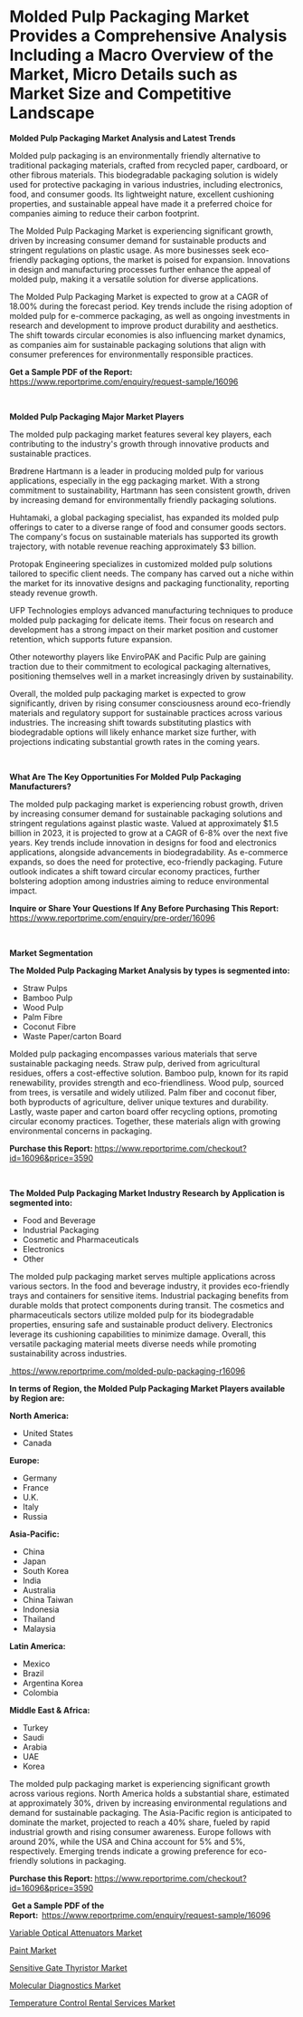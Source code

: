 <p><h1>Molded Pulp Packaging Market Provides a Comprehensive Analysis Including a Macro Overview of the Market, Micro Details such as Market Size and Competitive Landscape</h1></p><p><strong>Molded Pulp Packaging Market Analysis and Latest Trends</strong></p>
<p><p>Molded pulp packaging is an environmentally friendly alternative to traditional packaging materials, crafted from recycled paper, cardboard, or other fibrous materials. This biodegradable packaging solution is widely used for protective packaging in various industries, including electronics, food, and consumer goods. Its lightweight nature, excellent cushioning properties, and sustainable appeal have made it a preferred choice for companies aiming to reduce their carbon footprint.</p><p>The Molded Pulp Packaging Market is experiencing significant growth, driven by increasing consumer demand for sustainable products and stringent regulations on plastic usage. As more businesses seek eco-friendly packaging options, the market is poised for expansion. Innovations in design and manufacturing processes further enhance the appeal of molded pulp, making it a versatile solution for diverse applications. </p><p>The Molded Pulp Packaging Market is expected to grow at a CAGR of 18.00% during the forecast period. Key trends include the rising adoption of molded pulp for e-commerce packaging, as well as ongoing investments in research and development to improve product durability and aesthetics. The shift towards circular economies is also influencing market dynamics, as companies aim for sustainable packaging solutions that align with consumer preferences for environmentally responsible practices.</p></p>
<p><strong>Get a Sample PDF of the Report:&nbsp;</strong> <a href="https://www.reportprime.com/enquiry/request-sample/16096?utm_campaign=1129&utm_medium=2&utm_source=Github&utm_content=ia&utm_term=30112024&utm_id=molded-pulp-packaging">https://www.reportprime.com/enquiry/request-sample/16096</a></p>
<p>&nbsp;</p>
<p><strong>Molded Pulp Packaging Major Market Players</strong></p>
<p><p>The molded pulp packaging market features several key players, each contributing to the industry's growth through innovative products and sustainable practices. </p><p>Brødrene Hartmann is a leader in producing molded pulp for various applications, especially in the egg packaging market. With a strong commitment to sustainability, Hartmann has seen consistent growth, driven by increasing demand for environmentally friendly packaging solutions.</p><p>Huhtamaki, a global packaging specialist, has expanded its molded pulp offerings to cater to a diverse range of food and consumer goods sectors. The company's focus on sustainable materials has supported its growth trajectory, with notable revenue reaching approximately $3 billion.</p><p>Protopak Engineering specializes in customized molded pulp solutions tailored to specific client needs. The company has carved out a niche within the market for its innovative designs and packaging functionality, reporting steady revenue growth.</p><p>UFP Technologies employs advanced manufacturing techniques to produce molded pulp packaging for delicate items. Their focus on research and development has a strong impact on their market position and customer retention, which supports future expansion.</p><p>Other noteworthy players like EnviroPAK and Pacific Pulp are gaining traction due to their commitment to ecological packaging alternatives, positioning themselves well in a market increasingly driven by sustainability.</p><p>Overall, the molded pulp packaging market is expected to grow significantly, driven by rising consumer consciousness around eco-friendly materials and regulatory support for sustainable practices across various industries. The increasing shift towards substituting plastics with biodegradable options will likely enhance market size further, with projections indicating substantial growth rates in the coming years.</p></p>
<p>&nbsp;</p>
<p><strong>What Are The Key Opportunities For Molded Pulp Packaging Manufacturers?</strong></p>
<p><p>The molded pulp packaging market is experiencing robust growth, driven by increasing consumer demand for sustainable packaging solutions and stringent regulations against plastic waste. Valued at approximately $1.5 billion in 2023, it is projected to grow at a CAGR of 6-8% over the next five years. Key trends include innovation in designs for food and electronics applications, alongside advancements in biodegradability. As e-commerce expands, so does the need for protective, eco-friendly packaging. Future outlook indicates a shift toward circular economy practices, further bolstering adoption among industries aiming to reduce environmental impact.</p></p>
<p><strong>Inquire or Share Your Questions If Any Before Purchasing This Report:</strong> <a href="https://www.reportprime.com/enquiry/pre-order/16096?utm_campaign=1129&utm_medium=2&utm_source=Github&utm_content=ia&utm_term=30112024&utm_id=molded-pulp-packaging">https://www.reportprime.com/enquiry/pre-order/16096</a></p>
<p>&nbsp;</p>
<p><strong>Market Segmentation</strong></p>
<p><strong>The Molded Pulp Packaging Market Analysis by types is segmented into:</strong></p>
<p><ul><li>Straw Pulps</li><li>Bamboo Pulp</li><li>Wood Pulp</li><li>Palm Fibre</li><li>Coconut Fibre</li><li>Waste Paper/carton Board</li></ul></p>
<p><p>Molded pulp packaging encompasses various materials that serve sustainable packaging needs. Straw pulp, derived from agricultural residues, offers a cost-effective solution. Bamboo pulp, known for its rapid renewability, provides strength and eco-friendliness. Wood pulp, sourced from trees, is versatile and widely utilized. Palm fiber and coconut fiber, both byproducts of agriculture, deliver unique textures and durability. Lastly, waste paper and carton board offer recycling options, promoting circular economy practices. Together, these materials align with growing environmental concerns in packaging.</p></p>
<p><strong>Purchase this Report:&nbsp;</strong><a href="https://www.reportprime.com/checkout?id=16096&price=3590&utm_campaign=1129&utm_medium=2&utm_source=Github&utm_content=ia&utm_term=30112024&utm_id=molded-pulp-packaging">https://www.reportprime.com/checkout?id=16096&price=3590</a></p>
<p>&nbsp;</p>
<p><strong>The Molded Pulp Packaging Market Industry Research by Application is segmented into:</strong></p>
<p><ul><li>Food and Beverage</li><li>Industrial Packaging</li><li>Cosmetic and Pharmaceuticals</li><li>Electronics</li><li>Other</li></ul></p>
<p><p>The molded pulp packaging market serves multiple applications across various sectors. In the food and beverage industry, it provides eco-friendly trays and containers for sensitive items. Industrial packaging benefits from durable molds that protect components during transit. The cosmetics and pharmaceuticals sectors utilize molded pulp for its biodegradable properties, ensuring safe and sustainable product delivery. Electronics leverage its cushioning capabilities to minimize damage. Overall, this versatile packaging material meets diverse needs while promoting sustainability across industries.</p></p>
<p><a href="https://www.reportprime.com/molded-pulp-packaging-r16096?utm_campaign=1129&utm_medium=2&utm_source=Github&utm_content=ia&utm_term=30112024&utm_id=molded-pulp-packaging">&nbsp;https://www.reportprime.com/molded-pulp-packaging-r16096</a></p>
<p><strong>In terms of Region, the Molded Pulp Packaging Market Players available by Region are:</strong></p>
<p>
    <p> <strong> North America: </strong>
        <ul>
            <li>United States</li>
            <li>Canada</li>
        </ul>
        </p> 
    <p> <strong> Europe: </strong>
        <ul>
            <li>Germany</li>
            <li>France</li>
            <li>U.K.</li>
            <li>Italy</li>
            <li>Russia</li>
        </ul>
        </p> 
    <p> <strong> Asia-Pacific: </strong>
        <ul>
            <li>China</li>
            <li>Japan</li>
            <li>South Korea</li>
            <li>India</li>
            <li>Australia</li>
            <li>China Taiwan</li>
            <li>Indonesia</li>
            <li>Thailand</li>
            <li>Malaysia</li>
        </ul>
        </p> 
    <p> <strong> Latin America: </strong>
        <ul>
            <li>Mexico</li>
            <li>Brazil</li>
            <li>Argentina Korea</li>
            <li>Colombia</li>
        </ul>
        </p> 
    <p> <strong> Middle East & Africa: </strong>
        <ul>
            <li>Turkey</li>
            <li>Saudi</li>
            <li>Arabia</li>
            <li>UAE</li>
            <li>Korea</li>
        </ul>
    </p>
    </p>
<p><p>The molded pulp packaging market is experiencing significant growth across various regions. North America holds a substantial share, estimated at approximately 30%, driven by increasing environmental regulations and demand for sustainable packaging. The Asia-Pacific region is anticipated to dominate the market, projected to reach a 40% share, fueled by rapid industrial growth and rising consumer awareness. Europe follows with around 20%, while the USA and China account for 5% and 5%, respectively. Emerging trends indicate a growing preference for eco-friendly solutions in packaging.</p></p>
<p><strong>Purchase this Report: </strong><a href="https://www.reportprime.com/checkout?id=16096&price=3590&utm_campaign=1129&utm_medium=2&utm_source=Github&utm_content=ia&utm_term=30112024&utm_id=molded-pulp-packaging">https://www.reportprime.com/checkout?id=16096&price=3590</a></p>
<p>&nbsp;<strong>Get a Sample PDF of the Report:&nbsp;&nbsp;</strong><a href="https://www.reportprime.com/enquiry/request-sample/16096?utm_campaign=1129&utm_medium=2&utm_source=Github&utm_content=ia&utm_term=30112024&utm_id=molded-pulp-packaging">https://www.reportprime.com/enquiry/request-sample/16096</a></p>
<p><strong></strong></p>
<p><p><a href="https://www.linkedin.com/pulse/market-analysis-variable-optical-attenuators-markets-107-cagr-xw32e?utm_campaign=1129&utm_medium=2&utm_source=Github&utm_content=ia&utm_term=30112024&utm_id=molded-pulp-packaging">Variable Optical Attenuators Market</a></p><p><a href="https://www.linkedin.com/pulse/comprehensive-paint-market-report-regional-analysis-growth-qd2me?utm_campaign=1129&utm_medium=2&utm_source=Github&utm_content=ia&utm_term=30112024&utm_id=molded-pulp-packaging">Paint Market</a></p><p><a href="https://issuu.com/reportprime-2/docs/sensitive-gate-thyristor-market-size-2030.pptx?utm_campaign=1129&utm_medium=2&utm_source=Github&utm_content=ia&utm_term=30112024&utm_id=molded-pulp-packaging">Sensitive Gate Thyristor Market</a></p><p><a href="https://github.com/GroverBarry/Market-Research-Report-List-7/blob/main/molecular-diagnostics-market.md?utm_campaign=1129&utm_medium=2&utm_source=Github&utm_content=ia&utm_term=30112024&utm_id=molded-pulp-packaging">Molecular Diagnostics Market</a></p><p><a href="https://issuu.com/reportprime-2/docs/temperature-control-rental-services-market-size-20?utm_campaign=1129&utm_medium=2&utm_source=Github&utm_content=ia&utm_term=30112024&utm_id=molded-pulp-packaging">Temperature Control Rental Services Market</a></p></p>